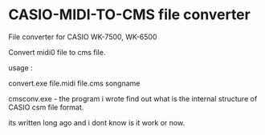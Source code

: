 # CASIO-MIDI-TO-CMS file converter
File converter for CASIO WK-7500, WK-6500

Convert midi0 file to cms file.

usage :

convert.exe file.midi file.cms songname

cmsconv.exe - the program i wrote find out what is the internal structure of CASIO csm file format.

its written long ago and i dont know is it work or now.
